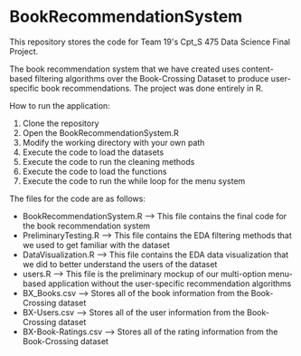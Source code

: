 # BookRecommendationSystem

This repository stores the code for Team 19's Cpt_S 475 Data Science Final Project.

The book recommendation system that we have created uses content-based filtering algorithms over the Book-Crossing Dataset to produce user-specific book recommendations.
The project was done entirely in R. 

How to run the application:
1. Clone the repository
2. Open the BookRecommendationSystem.R
3. Modify the working directory with your own path
4. Execute the code to load the datasets
5. Execute the code to run the cleaning methods
6. Execute the code to load the functions
7. Execute the code to run the while loop for the menu system

The files for the code are as follows:
- BookRecommendationSystem.R --> This file contains the final code for the book recommendation system
- PreliminaryTesting.R --> This file contains the EDA filtering methods that we used to get familiar with the dataset
- DataVisualization.R --> This file contains the EDA data visualization that we did to better understand the users of the dataset
- users.R --> This file is the preliminary mockup of our multi-option menu-based application without the user-specific recommendation algorithms
- BX_Books.csv --> Stores all of the book information from the Book-Crossing dataset
- BX-Users.csv --> Stores all of the user information from the Book-Crossing dataset
- BX-Book-Ratings.csv --> Stores all of the rating information from the Book-Crossing dataset
